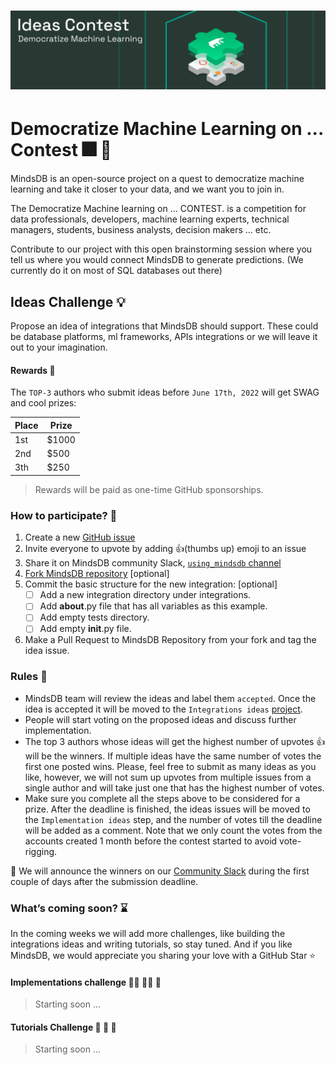 <h1 align="center">
	<img width="1500" src="/assets/ideas_contest.png" alt="MindsDB">
	<br>
</h1>

# Democratize Machine Learning on ... Contest 🎆 🎉

MindsDB is an open-source project on a quest to democratize machine learning and take it closer to your data, and we want you to join in. 

The Democratize Machine learning on ... CONTEST.  is a competition for data professionals, developers, machine learning experts, technical managers, students, business analysts, decision makers ... etc.

Contribute to our project with this open brainstorming session where you tell us where you would connect MindsDB to generate predictions. (We currently do it on most of SQL databases out there) 

## Ideas Challenge 💡

Propose an idea of integrations that MindsDB should support. These could be database platforms, ml frameworks, APIs integrations or we will leave it out to your imagination.

#### Rewards 🏅

The `TOP-3` authors who submit ideas before `June 17th, 2022` will get SWAG and cool prizes:

| Place | Prize|
--------|--------
| 1st| $1000|
| 2nd| $500|
| 3th| $250|

> Rewards will be paid as one-time GitHub sponsorships.

### How to participate? 🏁

1. Create a new [GitHub issue](https://github.com/mindsdb/mindsdb/issues/new?assignees=&labels=integration%2Cenhancement&template=integrations_contest.yaml&title=%5BNew+Integration%5D%3A+)
2. Invite everyone to upvote by adding 👍(thumbs up) emoji to an issue
3. Share it on MindsDB community Slack, [`using_mindsdb` channel](https://join.slack.com/share/enQtMzU5ODc5OTMzMDYzMC1iYzc1MmFkMjY0MDQ0MmM0OTM2ZWY0MzU2NWY2NjBmM2I5MjZlN2JlZDIzN2M4MzQwNzY3MzJhMjJmNjcyYWM1)
4. [Fork MindsDB repository](https://github.com/mindsdb/mindsdb/fork) [optional]
5. Commit the basic structure for the new integration: [optional]
	 * [ ] Add a new integration directory under integrations.
	 * [ ] Add __about__.py file that has all variables as this example.
	 * [ ] Add empty tests directory.
	 * [ ] Add empty __init__.py file.
6. Make a Pull Request to MindsDB Repository from your fork and tag the idea issue.

### Rules 🚥

* MindsDB team will review the ideas and label them `accepted`. Once the idea is accepted it will be moved to the `Integrations ideas` [project](https://github.com/mindsdb/mindsdb/projects/9). 
* People will start voting on the proposed ideas and discuss further implementation. 
* The top 3 authors whose ideas will get the highest number of upvotes 👍 will be the winners. If multiple ideas have the same number of votes the first one posted wins. Please, feel free to submit as many ideas as you like, however, we will not sum up upvotes from multiple issues from a single author and will take just one that has the highest number of votes. 
* Make sure you complete all the steps above to be considered for a prize. After the deadline is finished, the ideas issues will be moved to the `Implementation ideas` step, and the number of votes till the deadline will be added as a comment. Note that we only count the votes from the accounts created 1 month before the contest started to avoid vote-rigging.

📣 We will announce the winners on our [Community Slack](https://mindsdb.com/joincommunity) during the first couple of days after the submission deadline. 

### What’s coming soon? ⌛

In the coming weeks we will add more challenges, like building the integrations ideas and writing tutorials, so stay tuned. And if you like MindsDB, we would appreciate you sharing your love with a GitHub Star ⭐

#### Implementations challenge 👩‍💻 👨‍💻 🚧
> Starting soon ...

#### Tutorials Challenge 📖 📝 🚧
> Starting soon ...

